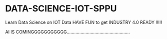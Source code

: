 # DATA-SCIENCE-IOT-SPPU

Learn Data Science on IOT Data HAVE FUN to get INDUSTRY 4.0 READY !!!!!

AI IS COMINGGGGGGGGGGG..................................................
